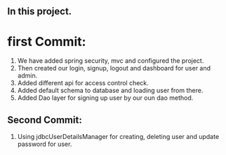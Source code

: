 ## In this project.

# first Commit:

1. We have added spring security, mvc and configured the project.
2. Then created our login, signup, logout and dashboard for user and admin.
3. Added different api for access control check.
3. Added default schema to database and loading user from there.
4. Added Dao layer for signing up user by our oun dao method.

## Second Commit:

1. Using jdbcUserDetailsManager for creating, deleting user and update password for user.